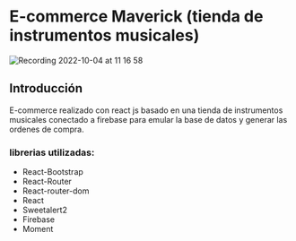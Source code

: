 # E-commerce Maverick (tienda de instrumentos musicales)

![Recording 2022-10-04 at 11 16 58](https://user-images.githubusercontent.com/105325211/193859228-f5dcbe9d-4690-4941-9847-46fc7e6eeaee.gif)

## Introducción

E-commerce realizado con react js basado en una tienda de instrumentos musicales conectado a firebase para emular la base de datos y generar las ordenes de compra.

### librerias utilizadas:

- React-Bootstrap
- React-Router
- React-router-dom
- React
- Sweetalert2 
- Firebase
- Moment



